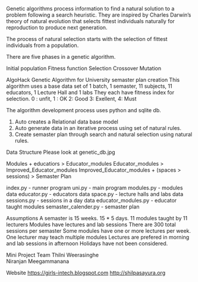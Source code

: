 Genetic algorithms process information to find a natural solution to a problem following a search heuristic. 
They are inspired by Charles Darwin’s theory of natural evolution that selects fittest individuals naturally for reproduction to produce next generation. 

The process of natural selection starts with the selection of fittest individuals from a population.

There are five phases in a genetic algorithm.

Initial population
Fitness function
Selection
Crossover
Mutation



AlgoHack Genetic Algorithm for University semaster plan creation
This algorithm uses a base data set of 1 batch, 1 semaster, 11 subjects, 11 educators, 1 Lecture Hall and 1 labs
They each have fitness index for selection.
0 : unfit, 1 : OK 2: Good 3: Exellent, 4: Must

The algorithm development process uses python and sqlite db.
1. Auto creates a Relational data base model 
2. Auto generate data in an iterative process using set of natural rules.
3. Create semaster plan through search and natural selection using natural rules.

Data Structure
Please look at genetic_db.jpg

Modules + educatiors > Educator_modules
Educator_modules > Improved_Educator_modules
Improved_Educator_modules + (spaces > sessions) > Semaster Plan 

index.py - runner program
uni.py - main program
modules.py - modules data
educator.py - educators data
space.py - lecture halls and labs data
sessions.py - sessions in a day data
educator_modules.py - educator taught modules
semaster_calender.py - semaster plan

Assumptions 
A semaster is 15 weeks. 15 * 5 days.
11 modules taught by 11 lecturers
Modules have lectures and lab sessions
There are 300 total sessions per semaster
Some modules have one or more lectures per week.
One lecturer may teach multiple modules
Lectures are prefered in morning and lab sessions in afternoon
Holidays have not been considered.


Mini Project Team
Thilni Weerasinghe  
Niranjan Meegammanana

Website
https://girls-intech.blogspot.com
http://shilpasayura.org
